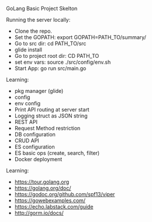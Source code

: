 GoLang Basic Project Skelton

Running the server locally:
  - Clone the repo.
  - Set the GOPATH: export GOPATH=PATH_TO/summary/
  - Go to src dir: cd PATH_TO/src
  - glide install
  - Go to project root dir: CD PATH_TO
  - set env vars: source ./src/config/env.sh
  - Start App: go run src/main.go



Learning:
  - pkg manager (glide)
  - config
  - env config
  - Print API routing at server start
  - Logging struct as JSON string
  - REST API
  - Request Method restriction
  - DB configuration
  - CRUD API
  - ES configuration
  - ES basic ops (create, search, filter)
  - Docker deployment
  
Learning:
  - https://tour.golang.org
  - https://golang.org/doc/
  - https://godoc.org/github.com/spf13/viper
  - https://gowebexamples.com/
  - https://echo.labstack.com/guide
  - http://gorm.io/docs/